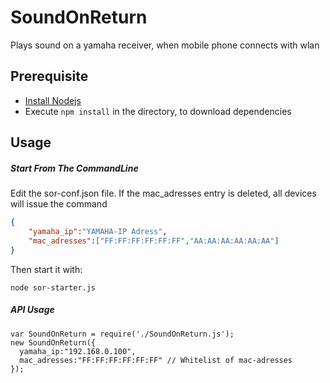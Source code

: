 SoundOnReturn
=============

Plays sound on a yamaha receiver, when mobile phone connects with wlan

## Prerequisite
- [Install Nodejs](http://nodejs.org/)
- Execute `npm install` in the directory, to download dependencies

## Usage
##### Start From The CommandLine

Edit the sor-conf.json file. If the mac_adresses entry is deleted, all devices will issue the command

```json
{
    "yamaha_ip":"YAMAHA-IP Adress",
	"mac_adresses":["FF:FF:FF:FF:FF:FF","AA:AA:AA:AA:AA:AA"]
}
```
Then start it with:
    
    node sor-starter.js

  

##### API Usage

    var SoundOnReturn = require('./SoundOnReturn.js');
    new SoundOnReturn({
      yamaha_ip:"192.168.0.100",
      mac_adresses:"FF:FF:FF:FF:FF:FF" // Whitelist of mac-adresses
    });
